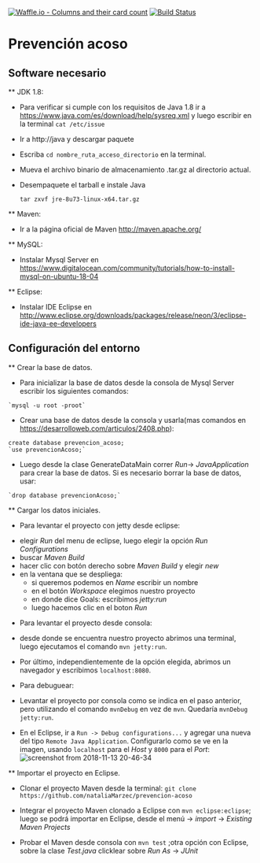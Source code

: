 [![Waffle.io - Columns and their card count](https://badge.waffle.io/nataliaMarzec/prevencion-acoso.svg?columns=backlog)](https://waffle.io/nataliaMarzec/prevencion-acoso)
[![Build Status](https://travis-ci.org/nataliaMarzec/prevencion-acoso.svg?branch=master)](https://travis-ci.org/nataliaMarzec/prevencion-acoso)

# Prevención acoso

## Software necesario

** JDK 1.8:

- Para verificar si cumple con los requisitos de Java 1.8 ir a https://www.java.com/es/download/help/sysreq.xml y luego escribir en la terminal `cat /etc/issue` 

- Ir a http://java y descargar paquete

- Escriba  `cd nombre_ruta_acceso_directorio` en la terminal.

- Mueva el archivo binario de almacenamiento .tar.gz al directorio actual.

- Desempaquete el tarball e instale Java

   `tar zxvf jre-8u73-linux-x64.tar.gz`
 
** Maven:

 - Ir a la página oficial de Maven http://maven.apache.org/
 
** MySQL: 
  - Instalar Mysql Server en https://www.digitalocean.com/community/tutorials/how-to-install-mysql-on-ubuntu-18-04
  
** Eclipse:

 - Instalar IDE Eclipse en http://www.eclipse.org/downloads/packages/release/neon/3/eclipse-ide-java-ee-developers

## Configuración del entorno

** Crear la base de datos.
  - Para inicializar la base de datos desde la consola de Mysql Server escribir los siguientes comandos:
```      
`mysql -u root -proot`
```
  - Crear una base de datos desde la consola y usarla(mas comandos en https://desarrolloweb.com/articulos/2408.php):

```
create database prevencion_acoso;
`use prevencionAcoso;`
```

 - Luego desde la clase GenerateDataMain correr _Run_-> _JavaApplication_ para crear la base de datos.
Si es necesario borrar la base de datos, usar:
```
`drop database prevencionAcoso;`
```

** Cargar los datos iniciales.

* Para levantar el proyecto con jetty desde eclipse:
- elegir _Run_ del menu de eclipse, luego  elegir la opción _Run Configurations_
- buscar _Maven Build_
- hacer clic con botón derecho sobre _Maven Build_ y elegir _new_
- en la ventana que se despliega:
	- si queremos podemos en _Name_ escribir un nombre
	- en el botón _Workspace_ elegimos nuestro proyecto
	- en donde dice Goals: escribimos _jetty:run_
	- luego hacemos clic en el boton _Run_

* Para levantar el proyecto desde consola:
- desde donde se encuentra nuestro proyecto abrimos una terminal, luego ejecutamos el comando `mvn jetty:run`.

- Por último, independientemente de la opción elegida, abrimos un navegador y escribimos `localhost:8080`.

* Para debuguear:

- Levantar el proyecto por consola como se indica en el paso anterior, pero utilizando el comando `mvnDebug` en vez de `mvn`. Quedaría `mvnDebug jetty:run`.

- En el Eclipse, ir a `Run -> Debug configurations...` y agregar una nueva del tipo `Remote Java Application`. Configurarlo como se ve en la imagen, usando `localhost` para el _Host_ y `8000` para el _Port_:
![screenshot from 2018-11-13 20-46-34](https://user-images.githubusercontent.com/1585835/48450543-61aa0880-e785-11e8-8306-48d964ea8542.png)

      
** Importar el proyecto en Eclipse.

 - Clonar el proyecto Maven desde la terminal:
       `git clone https://github.com/nataliaMarzec/prevencion-acoso`

  - Integrar el proyecto Maven clonado a Eclipse con `mvn eclipse:eclipse`; luego se podrá importar en Eclipse, desde el menú -> _import_ -> _Existing Maven Projects_ 

  - Probar el Maven desde consola con `mvn test` ;otra opción con Eclipse, sobre la clase _Test.java_ clicklear sobre _Run As_ -> _JUnit_
 





 
 


